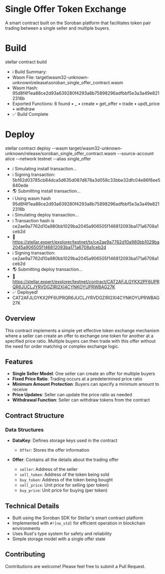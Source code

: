 # Single Offer Token Exchange

A smart contract built on the Soroban platform that facilitates token pair trading between a single seller and multiple buyers.

# Build

stellar contract build 

- ℹ️  Build Summary:
-    Wasm File: target\wasm32-unknown-unknown\release\soroban_single_offer_contract.wasm
-    Wasm Hash: 95d8f4f1ea88ce2d93a639280f4293a8b75898296adfbbf5e3a3a49e8212316b
-    Exported Functions: 6 found
      • _
      • create
      • get_offer
      • trade
      • updt_price
      • withdraw
- ✅ Build Complete

# Deploy

stellar contract deploy --wasm target/wasm32-unknown-unknown/release/soroban_single_offer_contract.wasm --source-account alice --network testnet --alias single_offer

- ℹ️  Simulating install transaction…
- ℹ️  Signing transaction: 5bf82d03785cb84dca5d635d087d878a3d058c33bbe32dfc04e86f8ee5840ede
- 🌎 Submitting install transaction…
- ℹ️  Using wasm hash 95d8f4f1ea88ce2d93a639280f4293a8b75898296adfbbf5e3a3a49e8212316b
- ℹ️  Simulating deploy transaction…
- ℹ️  Transaction hash is ce2ae9a7762d10a980bb1029ba2045a906505f146812093ba171a6708a1ceb2d
- 🔗 https://stellar.expert/explorer/testnet/tx/ce2ae9a7762d10a980bb1029ba2045a906505f146812093ba171a6708a1ceb2d
- ℹ️  Signing transaction: ce2ae9a7762d10a980bb1029ba2045a906505f146812093ba171a6708a1ceb2d
- 🌎 Submitting deploy transaction…
- 🔗 https://stellar.expert/explorer/testnet/contract/CAT2AFJLGYKX2PF6UPRQR6JUCLJYRVDGZIRI2XI4CYNKOYUPRWBAG27K
- ✅ Deployed!
- CAT2AFJLGYKX2PF6UPRQR6JUCLJYRVDGZIRI2XI4CYNKOYUPRWBAG27K

## Overview

This contract implements a simple yet effective token exchange mechanism where a seller can create an offer to exchange one token for another at a specified price ratio. Multiple buyers can then trade with this offer without the need for order matching or complex exchange logic.

## Features

- **Single Seller Model**: One seller can create an offer for multiple buyers
- **Fixed Price Ratio**: Trading occurs at a predetermined price ratio
- **Minimum Amount Protection**: Buyers can specify a minimum amount to receive
- **Price Updates**: Seller can update the price ratio as needed
- **Withdrawal Function**: Seller can withdraw tokens from the contract

## Contract Structure

### Data Structures

- **DataKey**: Defines storage keys used in the contract
  - `Offer`: Stores the offer information

- **Offer**: Contains all the details about the trading offer
  - `seller`: Address of the seller
  - `sell_token`: Address of the token being sold
  - `buy_token`: Address of the token being bought
  - `sell_price`: Unit price for selling (per token)
  - `buy_price`: Unit price for buying (per token)

## Technical Details

- Built using the Soroban SDK for Stellar's smart contract platform
- Implemented with `#![no_std]` for efficient operation in blockchain environments
- Uses Rust's type system for safety and reliability
- Simple storage model with a single offer state

## Contributing

Contributions are welcome! Please feel free to submit a Pull Request.
